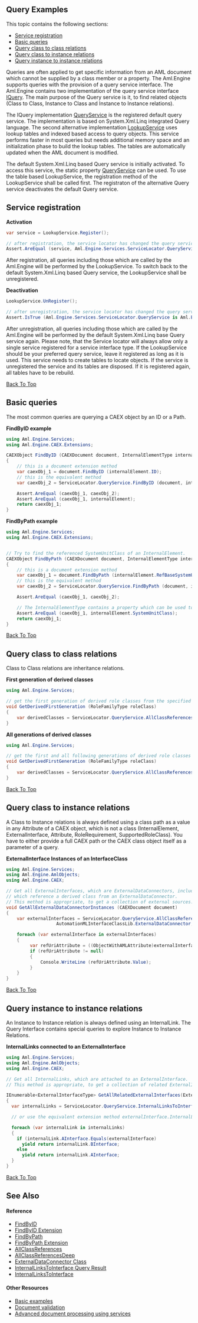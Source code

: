 ## Query Examples
 
This topic contains the following sections:
<ul>
<li><a href="#service-registration">Service registration</a></li>
<li><a href="#basic-queries">Basic queries</a></li>
<li><a href="#query-class-to-class-relations">Query class to class relations</a></li>
<li><a href="#query-class-to-instance-relations">Query class to instance relations</a></li>
<li><a href="#query-instance-to-instance-relations">Query instance to instance relations</a></li>
</ul>

Queries are often applied to get specific information from an AML document which cannot be supplied by a class member or a property. The Aml.Engine supports queries with the provision of a query service interface. The Aml.Engine contains two implementation of the query service interface [IQuery](../Documentation/Aml.Engine.Services.Interfaces/IQuery/README.md). The main purpose of the Query service is it, to find related objects (Class to Class, Instance to Class and Instance to Instance relations).


The IQuery implementation [QueryService](../Documentation/Aml.Engine.Services/QueryService/README.md) is the registered default query service. The implementation is based on System.Xml.Linq integrated Query language. The second alternative implementation [LookupService](../Documentation/Aml.Engine.Services/LookupService/README.md) uses lookup tables and indexed based access to query objects. This service performs faster in most queries but needs additional memory space and an initialization phase to build the lookup tables. The tables are automatically updated when the AML document is modified.


The default System.Xml.Linq based Query service is initially activated. To access this service, 
the static property [QueryService](../Documentation/Aml.Engine.Services/ServiceLocator/QueryService.md) can be used. To use the table based LookupService, the registration method of the LookupService shall be called first. The registraton of the alternative Query service deactivates the default Query service.


## Service registration


**Activation**<br />
``` C#
var service = LookupService.Register();

// after registration, the service locator has changed the query service property
Assert.AreEqual (service, Aml.Engine.Services.ServiceLocator.QueryService);
```

After registration, all queries including those which are called by the Aml.Engine will be performed by the LookupService. To switch back to the default System.Xml.Linq based Query service, the LookupService shall be unregistered.


**Deactivation**<br />

``` C#
LookupService.UnRegister();

// after unregistration, the service locator has changed the query service property again
Assert.IsTrue (Aml.Engine.Services.ServiceLocator.QueryService is Aml.Engine.Services.QueryService);
```

After unregistration, all queries including those which are called by the Aml.Engine will be performed by the default System.Xml.Linq base Query service again. Please note, that the Service locator will always allow only a single service registered for a service interface type. If the LookupService should be your preferred query service, leave it registered as long as it is used. This service needs to create tables to locate objects. If the service is unregistered the service and its tables are disposed. If it is registered again, all tables have to be rebuild.


[Back To Top](#Query-Examples)


## Basic queries

The most common queries are querying a CAEX object by an ID or a Path.


**FindByID example**<br />
``` C#
using Aml.Engine.Services;
using Aml.Engine.CAEX.Extensions;

CAEXObject FindByID (CAEXDocument document, InternalElementType internalElement)
{
    // this is a document extension method
    var caexObj_1 = document.FindByID (internalElement.ID);
    // this is the equivalent method
    var caexObj_2 = ServiceLocator.QueryService.FindByID (document, internalElement.ID);

    Assert.AreEqual (caexObj_1, caexObj_2);
    Assert.AreEqual (caexObj_1, internalElement);
    return caexObj_1;
}
```

 

**FindByPath example**<br />


``` C#
using Aml.Engine.Services;
using Aml.Engine.CAEX.Extensions;


// Try to find the referenced SystemUnitClass of an InternalElement.             
CAEXObject FindByPath (CAEXDocument document, InternalElementType internalElement)
{
    // this is a document extension method
    var caexObj_1 = document.FindByPath (internalElement.RefBaseSystemUnitPath);
    // this is the equivalent method
    var caexObj_2 = ServiceLocator.QueryService.FindByPath (document, internalElement.RefBaseSystemUnitPath);

    Assert.AreEqual (caexObj_1, caexObj_2);

    // The InternalElementType contains a property which can be used to get and set the SystemUnitClass
    Assert.AreEqual (caexObj_1, internalElement.SystemUnitClass);
    return caexObj_1;
}
```

  


[Back To Top](#Query-Examples)






## Query class to class relations

Class to Class relations are inheritance relations.


**First generation of derived classes**<br />

``` C#
using Aml.Engine.Services;

// get the first generation of derived role classes from the specified role class
void GetDerivedFirstGeneration (RoleFamilyType roleClass)
{
    var derivedClasses = ServiceLocator.QueryService.AllClassReferences (roleClass);
}
```

  



**All generations of derived classes**<br />

``` C#
using Aml.Engine.Services;

// get the first and all following generations of derived role classes from the specified role class
void GetDerivedFirstGeneration (RoleFamilyType roleClass)
{
    var derivedClasses = ServiceLocator.QueryService.AllClassReferencesDeep (roleClass);
}
```




[Back To Top](#Query-Examples)



## Query class to instance relations

A Class to Instance relations is always defined using a class path as a value in any Attribute of a CAEX object, which is not a class (InternalElement, ExternalInterface, Attribute, RoleRequirement, SupportedRoleClass). You have to either provide a full CAEX path or the CAEX class object itself as a parameter of a query.


**ExternalInterface Instances of an InterfaceClass**<br />

``` C#
using Aml.Engine.Services;
using Aml.Engine.AmlObjects;
using Aml.Engine.CAEX;

// Get all ExternalInterfaces, which are ExternalDataConnectors, including those ExternalInterfaces,
// which reference a derived class from an ExternalDataConnector.
// This method is appropriate, to get a collection of external sources.
void GetAllExternalDataConnectorInstances (CAEXDocument document)
{                  
    var externalInterfaces = ServiceLocator.QueryService.AllClassReferencesDeep(document, 
                   AutomationMLInterfaceClassLib.ExternalDataConnector, CAEX_CLASSModel_TagNames.EXTERNAL_INTERFACE);

    foreach (var externalInterface in externalInterfaces)
    {
         var refUriAttribute = ((ObjectWithAMLAttribute)externalInterface).RefURIAttribute;
         if (refUriAttribute != null)
         {
             Console.WriteLine (refUriAttribute.Value);
         }
    }
}
```

  





[Back To Top](#Query-Examples)



## Query instance to instance relations

An Instance to Instance relation is always defined using an InternalLink. The Query Interface contains special queries to explore Instance to Instance Relations.


**InternalLinks connected to an ExternalInterface**<br />

``` C#
using Aml.Engine.Services;
using Aml.Engine.AmlObjects;
using Aml.Engine.CAEX;

// Get all InternalLinks, which are attached to an ExternalInterface. 
// This method is appropriate, to get a collection of related ExternalInterfaces.

IEnumerable<ExternalInterfaceType> GetAllRelatedExternalInterfaces(ExternalInterfaceType externalInterface)
{
  var internalLinks = ServiceLocator.QueryService.InternalLinksToInterface(externalInterface);

  // or use the equivalent extension method externalInterface.InternalLinksToInterface();

  foreach (var internalLink in internalLinks)
  {
    if (internalLink.AInterface.Equals(externalInterface)
      yield return internalLink.BInterface;
    else
      yield return internalLink.AInterface;
  }
}
```

  




[Back To Top](#Query-Examples)



## See Also


#### Reference


- [FindByID](../Documentation/Aml.Engine.Services.Interfaces/IQuery/FindByID.md)
- [FindByID Extension](../Documentation/Aml.Engine.CAEX.Extensions/CAEXDocumentExtensions/FindByID.md)
- [FindByPath](../Documentation/Aml.Engine.Services.Interfaces/IQuery/FindByPath.md)
- [FindByPath Extension](../Documentation/Aml.Engine.CAEX.Extensions/CAEXDocumentExtensions/FindByPath.md)
- [AllClassReferences](../Documentation/Aml.Engine.Services.Interfaces/IQuery/AllClassReferences.md)
- [AllClassReferencesDeep](../Documentation/Aml.Engine.Services.Interfaces/IQuery/AllClassReferencesDeep.md)
- [ExternalDataConnector Class](../Documentation/Aml.Engine.AmlObjects/AutomationMLInterfaceClassLib/ExternalDataConnector.md)
- [InternalLinksToInterface Query Result](../Documentation/Aml.Engine.Services/QueryResult/InternalLinksToInterface.md)
- [InternalLinksToInterface](../Documentation/Aml.Engine.Services.Interfaces/IQuery/InternalLinksToInterface.md)



#### Other Resources

- [Basic examples](basic.md)
- [Document validation](validation.md)
- [Advanced document processing using services](service.md)

